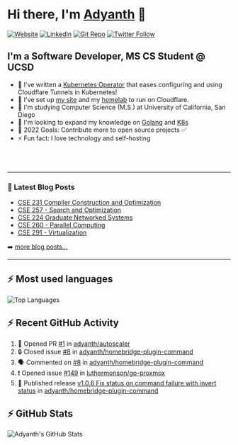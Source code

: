 # Hi there, I'm [Adyanth][website] 👋

[![Website](https://img.shields.io/website?label=adyanth.dev&style=for-the-badge&url=https%3A%2F%2Fadyanth.dev)](https://adyanth.dev)
[![LinkedIn](https://img.shields.io/badge/LinkedIn-adyanth--h-blue?style=for-the-badge)](https://www.linkedin.com/in/adyanth-h/)
[![Git Repo](https://img.shields.io/badge/Git%20Repo-git.adyanth.site-green?style=for-the-badge)](https://git.adyanth.site/adyanth)
[![Twitter Follow](https://img.shields.io/twitter/follow/Adyanth_H?color=1DA1F2&logo=twitter&style=for-the-badge)](https://twitter.com/intent/follow?original_referer=https%3A%2F%2Fgithub.com%2FAdyanth_H&screen_name=Adyanth_H)

## I'm a Software Developer, MS CS Student @ UCSD

- 🌱 I've written a [Kubernetes Operator](https://github.com/adyanth/cloudflare-operator) that eases configuring and using Cloudflare Tunnels in Kubernetes!
- 🔭 I've set up [my site][website] and my [homelab](https://adyanth.site/series/homelab/) to run on Cloudflare.
- 🏢 I'm studying Computer Science (M.S.) at University of California, San Diego
- 👯 I'm looking to expand my knowledge on [Golang](https://adyanth.site/tags/golang/) and [K8s](https://adyanth.site/tags/kubernetes/)
- 🥅 2022 Goals: Contribute more to open source projects ✅
- ⚡ Fun fact: I love technology and self-hosting

<!-- ### Languages and Tools -->

<br />
<br />

---

### 📕 Latest Blog Posts

<!-- BLOG-POST-LIST:START -->
- [CSE 231 Compiler Construction and Optimization](https://adyanth.dev/posts/ucsd/cse231-compiler-construction/)
- [CSE 257 - Search and Optimization](https://adyanth.dev/posts/ucsd/cse257-search-and-optimization/)
- [CSE 224 Graduate Networked Systems](https://adyanth.dev/posts/ucsd/cse224-graduate-networking/)
- [CSE 260 - Parallel Computing](https://adyanth.dev/posts/ucsd/cse260-parallel-computing/)
- [CSE 291 - Virtualization](https://adyanth.dev/posts/ucsd/cse291-virtualization/)
<!-- BLOG-POST-LIST:END -->

➡️ [more blog posts...](https://adyanth.dev/archives/)

---

## :zap: Most used languages

![Top Languages](https://github-readme-stats-adyanth.vercel.app/api/top-langs/?username=adyanth&hide=javascript&count_private=true&theme=dark)

## :zap: Recent GitHub Activity
  
<!--START_SECTION:activity-->
1. 💪 Opened PR [#1](https://github.com/adyanth/autoscaler/pull/1) in [adyanth/autoscaler](https://github.com/adyanth/autoscaler)
2. 🔒 Closed issue [#8](https://github.com/adyanth/homebridge-plugin-command/issues/8) in [adyanth/homebridge-plugin-command](https://github.com/adyanth/homebridge-plugin-command)
3. 🗣 Commented on [#8](https://github.com/adyanth/homebridge-plugin-command/issues/8#issuecomment-2143950651) in [adyanth/homebridge-plugin-command](https://github.com/adyanth/homebridge-plugin-command)
4. ❗ Opened issue [#149](https://github.com/luthermonson/go-proxmox/issues/149) in [luthermonson/go-proxmox](https://github.com/luthermonson/go-proxmox)
5. 🚀 Published release [v1.0.6 Fix status on command failure with invert status](https://github.com/adyanth/homebridge-plugin-command/releases/tag/v1.0.6) in [adyanth/homebridge-plugin-command](https://github.com/adyanth/homebridge-plugin-command)
<!--END_SECTION:activity-->

</details>

## :zap: GitHub Stats

![Adyanth's GitHub Stats](https://github-readme-stats-adyanth.vercel.app/api?username=adyanth&show_icons=true&hide_border=true&count_private=true&theme=dark)

[website]: https://adyanth.dev/
[twitter]: https://twitter.com/Adyanth_H
[linkedin]: https://linkedin.com/in/adyanth-h/
